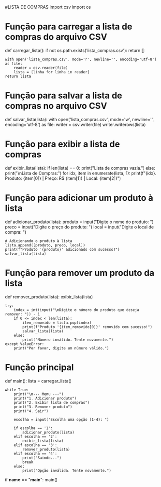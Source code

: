 #LISTA DE COMPRAS
import csv
import os

# Função para carregar a lista de compras do arquivo CSV
def carregar_lista():
    if not os.path.exists('lista_compras.csv'):
        return []
    
    with open('lista_compras.csv', mode='r', newline='', encoding='utf-8') as file:
        reader = csv.reader(file)
        lista = [linha for linha in reader]
    return lista

# Função para salvar a lista de compras no arquivo CSV
def salvar_lista(lista):
    with open('lista_compras.csv', mode='w', newline='', encoding='utf-8') as file:
        writer = csv.writer(file)
        writer.writerows(lista)

# Função para exibir a lista de compras
def exibir_lista(lista):
    if len(lista) == 0:
        print("Lista de compras vazia.")
    else:
        print("\nLista de Compras:")
        for idx, item in enumerate(lista, 1):
            print(f"{idx}. Produto: {item[0]} | Preço: R$ {item[1]} | Local: {item[2]}")

# Função para adicionar um produto à lista
def adicionar_produto(lista):
    produto = input("Digite o nome do produto: ")
    preco = input("Digite o preço do produto: ")
    local = input("Digite o local de compra: ")

    # Adicionando o produto à lista
    lista.append([produto, preco, local])
    print(f"Produto '{produto}' adicionado com sucesso!")
    salvar_lista(lista)

# Função para remover um produto da lista
def remover_produto(lista):
    exibir_lista(lista)
    
    try:
        index = int(input("\nDigite o número do produto que deseja remover: ")) - 1
        if 0 <= index < len(lista):
            item_removido = lista.pop(index)
            print(f"Produto '{item_removido[0]}' removido com sucesso!")
            salvar_lista(lista)
        else:
            print("Número inválido. Tente novamente.")
    except ValueError:
        print("Por favor, digite um número válido.")

# Função principal
def main():
    lista = carregar_lista()
    
    while True:
        print("\n--- Menu ---")
        print("1. Adicionar produto")
        print("2. Exibir lista de compras")
        print("3. Remover produto")
        print("4. Sair")
        
        escolha = input("Escolha uma opção (1-4): ")
        
        if escolha == '1':
            adicionar_produto(lista)
        elif escolha == '2':
            exibir_lista(lista)
        elif escolha == '3':
            remover_produto(lista)
        elif escolha == '4':
            print("Saindo...")
            break
        else:
            print("Opção inválida. Tente novamente.")

if __name__ == "__main__":
    main()

